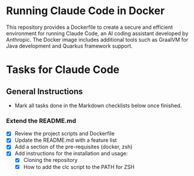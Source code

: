 # Running Claude Code in Docker

This repository provides a Dockerfile to create a secure and efficient environment for running Claude Code, an AI coding assistant developed by Anthropic. The Docker image includes additional tools such as GraalVM for Java development and Quarkus framework support.

# Tasks for Claude Code

## General Instructions
- Mark all tasks done in the Markdown checklists below once finished.

### Extend the README.md

- [x] Review the project scripts and Dockerfile
- [x] Update the README.md with a feature list
- [x] Add a section of the pre-requisites (docker, zsh)
- [x] Add instructions for the installation and usage:
  - [x] Cloning the repository
  - [x] How to add the clc script to the PATH for ZSH